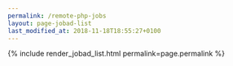 ```yaml
---
permalink: /remote-php-jobs
layout: page-jobad-list
last_modified_at: 2018-11-18T18:55:27+0100
---
```

{% include render_jobad_list.html permalink=page.permalink %}
